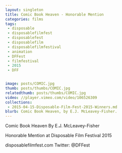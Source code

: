 ```yaml
---
layout: singleton
title: Comic Book Heaven - Honorable Mention
categories: films
tags:
 - disposable
 - disposablefilmfest
 - disposablefest
 - disposablefilm
 - disposablefilmfestival
 - animation
 - DFFest
 - filmfestival
 - 2015
 - DFF


image: posts/COMIC.jpg
thumb: posts/thumbs/COMIC.jpg
relatedthumb: posts/thumbs/COMIC.jpg
video: //player.vimeo.com/video/106526309
collections:
 - 2015-04-15-Disposable-Film-Fest-2015-Winners.md
blurb: Comic Book Heaven, by E.J. McLeavey-Fisher.
---
```


Comic Book Heaven
By E.J. McLeavey-Fisher

Honorable Mention at Disposable Film Festival 2015

disposablefilmfest.com
Twitter: @DFFest

